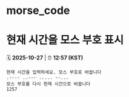 # morse_code
# 현재 시간을 모스 부호 표시
<!-- MORSE_TIME_START -->
🗓️ **2025-10-27** | ⏰ **12:57 (KST)**

```
현재 시간을 입력하세요. 모스 부호로 바꿉니다
.---- ..--- ..... --...
모스 부호를 다시 현재 시간으로 바꿉니다
1257
```
<!-- MORSE_TIME_END -->
